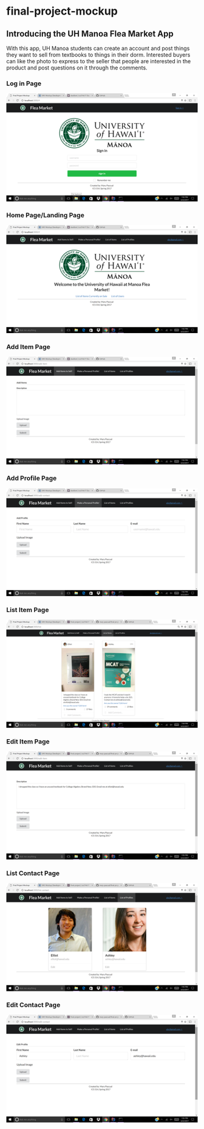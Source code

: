 # final-project-mockup

## Introducing the UH Manoa Flea Market App
With this app, UH Manoa students can create an account and post things they want to sell from textbooks to things in their dorm. Interested buyers can like the photo to express to the seller that people are interested in the product and post questions on it through the comments.

### Log in Page

<img class="ui image" src="https://github.com/mary-pascual/final-project-mockup/blob/master/Screenshot%20(15).png">

### Home Page/Landing Page

<img class="ui image" src="https://github.com/mary-pascual/final-project-mockup/blob/master/Screenshot%20(16).png">

### Add Item Page

<img class="ui image" src="https://github.com/mary-pascual/final-project-mockup/blob/master/Screenshot%20(17).png">

### Add Profile Page

<img class="ui image" src="https://github.com/mary-pascual/final-project-mockup/blob/master/Screenshot%20(18).png">

### List Item Page

<img class="ui image" src="https://github.com/mary-pascual/final-project-mockup/blob/master/Screenshot%20(19).png">

### Edit Item Page

<img class="ui image" src="https://github.com/mary-pascual/final-project-mockup/blob/master/Screenshot%20(21).png">

### List Contact Page

<img class="ui image" src="https://github.com/mary-pascual/final-project-mockup/blob/master/Screenshot%20(20).png">

### Edit Contact Page

<img class="ui image" src="https://github.com/mary-pascual/final-project-mockup/blob/master/Screenshot%20(22).png">
